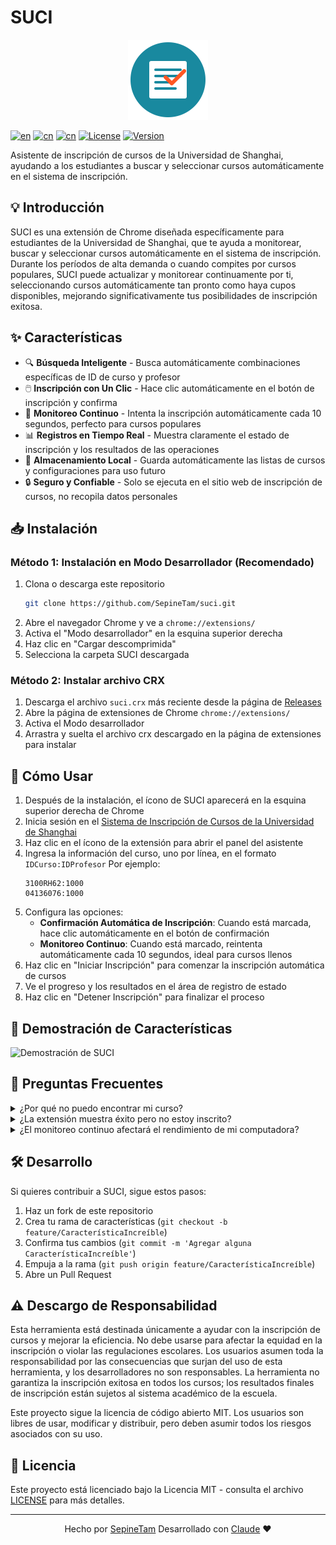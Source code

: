 # SUCI

<p align="center">
  <img src="../../../icons.svg" width="128" height="128" alt="Logo de SUCI">
</p>

[![en](https://img.shields.io/badge/lang-English-red.svg)](../../../README.md)
[![cn](https://img.shields.io/badge/语言-中文-yellow.svg)](../cn/README.md)
[![cn](https://img.shields.io/badge/come-Español-purple.svg)](README.md)
[![License](https://img.shields.io/badge/License-MIT-blue.svg)](https://opensource.org/licenses/MIT)
[![Version](https://img.shields.io/badge/version-0.0.1-brightgreen.svg)](https://github.com/SepineTam/suci/releases)

Asistente de inscripción de cursos de la Universidad de Shanghai, ayudando a los estudiantes a buscar y seleccionar cursos automáticamente en el sistema de inscripción.

## 💡 Introducción

SUCI es una extensión de Chrome diseñada específicamente para estudiantes de la Universidad de Shanghai, que te ayuda a monitorear, buscar y seleccionar cursos automáticamente en el sistema de inscripción. Durante los períodos de alta demanda o cuando compites por cursos populares, SUCI puede actualizar y monitorear continuamente por ti, seleccionando cursos automáticamente tan pronto como haya cupos disponibles, mejorando significativamente tus posibilidades de inscripción exitosa.

## ✨ Características

- 🔍 **Búsqueda Inteligente** - Busca automáticamente combinaciones específicas de ID de curso y profesor
- 🖱️ **Inscripción con Un Clic** - Hace clic automáticamente en el botón de inscripción y confirma
- 🔄 **Monitoreo Continuo** - Intenta la inscripción automáticamente cada 10 segundos, perfecto para cursos populares
- 📊 **Registros en Tiempo Real** - Muestra claramente el estado de inscripción y los resultados de las operaciones
- 💾 **Almacenamiento Local** - Guarda automáticamente las listas de cursos y configuraciones para uso futuro
- 🔒 **Seguro y Confiable** - Solo se ejecuta en el sitio web de inscripción de cursos, no recopila datos personales

## 📥 Instalación

### Método 1: Instalación en Modo Desarrollador (Recomendado)

1. Clona o descarga este repositorio
   ```bash
   git clone https://github.com/SepineTam/suci.git
   ```
2. Abre el navegador Chrome y ve a `chrome://extensions/`
3. Activa el "Modo desarrollador" en la esquina superior derecha
4. Haz clic en "Cargar descomprimida"
5. Selecciona la carpeta SUCI descargada

### Método 2: Instalar archivo CRX

1. Descarga el archivo `suci.crx` más reciente desde la página de [Releases](https://github.com/SepineTam/suci/releases)
2. Abre la página de extensiones de Chrome `chrome://extensions/`
3. Activa el Modo desarrollador
4. Arrastra y suelta el archivo crx descargado en la página de extensiones para instalar

## 🚀 Cómo Usar

1. Después de la instalación, el ícono de SUCI aparecerá en la esquina superior derecha de Chrome
2. Inicia sesión en el [Sistema de Inscripción de Cursos de la Universidad de Shanghai](https://jwxk.shu.edu.cn/)
3. Haz clic en el ícono de la extensión para abrir el panel del asistente
4. Ingresa la información del curso, uno por línea, en el formato `IDCurso:IDProfesor`
   Por ejemplo:
   ```
   3100RH62:1000
   04136076:1000
   ```
5. Configura las opciones:
   - **Confirmación Automática de Inscripción**: Cuando está marcada, hace clic automáticamente en el botón de confirmación
   - **Monitoreo Continuo**: Cuando está marcado, reintenta automáticamente cada 10 segundos, ideal para cursos llenos
6. Haz clic en "Iniciar Inscripción" para comenzar la inscripción automática de cursos
7. Ve el progreso y los resultados en el área de registro de estado
8. Haz clic en "Detener Inscripción" para finalizar el proceso

## 📝 Demostración de Características

![Demostración de SUCI](https://via.placeholder.com/640x360?text=Demostraci%C3%B3n+de+SUCI) <!-- Reemplazar con capturas de pantalla o GIF reales -->

## 🔧 Preguntas Frecuentes

<details>
<summary>¿Por qué no puedo encontrar mi curso?</summary>
<p>Por favor, verifica que los ID del curso y del profesor sean correctos. El curso también podría no estar disponible en la fase actual de inscripción.</p>
</details>

<details>
<summary>¿La extensión muestra éxito pero no estoy inscrito?</summary>
<p>El curso podría estar lleno o tener conflicto con tu horario existente. Por favor, revisa el mensaje específico en el sistema de inscripción.</p>
</details>

<details>
<summary>¿El monitoreo continuo afectará el rendimiento de mi computadora?</summary>
<p>El monitoreo continuo solo realiza una operación cada 10 segundos, teniendo un impacto mínimo en el rendimiento. Puedes hacer clic en el botón de detener cuando no lo uses.</p>
</details>

## 🛠️ Desarrollo

Si quieres contribuir a SUCI, sigue estos pasos:

1. Haz un fork de este repositorio
2. Crea tu rama de características (`git checkout -b feature/CaracterísticaIncreíble`)
3. Confirma tus cambios (`git commit -m 'Agregar alguna CaracterísticaIncreíble'`)
4. Empuja a la rama (`git push origin feature/CaracterísticaIncreíble`)
5. Abre un Pull Request

## ⚠️ Descargo de Responsabilidad

Esta herramienta está destinada únicamente a ayudar con la inscripción de cursos y mejorar la eficiencia. No debe usarse para afectar la equidad en la inscripción o violar las regulaciones escolares. Los usuarios asumen toda la responsabilidad por las consecuencias que surjan del uso de esta herramienta, y los desarrolladores no son responsables. La herramienta no garantiza la inscripción exitosa en todos los cursos; los resultados finales de inscripción están sujetos al sistema académico de la escuela.

Este proyecto sigue la licencia de código abierto MIT. Los usuarios son libres de usar, modificar y distribuir, pero deben asumir todos los riesgos asociados con su uso.

## 📜 Licencia

Este proyecto está licenciado bajo la Licencia MIT - consulta el archivo [LICENSE](LICENSE) para más detalles.

---

<p align="center">
  Hecho por <a href="https://github.com/SepineTam">SepineTam</a> Desarrollado con <a href="https://claude.ai/">Claude</a> ❤️
</p>